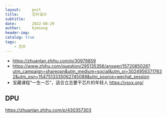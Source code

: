 ```yaml
---
layout:     post
title:      芯片设计
subtitle:   
date:       2022-08-29
author:     bjmsong
header-img: 
catalog: true
tags:
    - 芯片
---
```

- https://zhuanlan.zhihu.com/p/30979859
- https://www.zhihu.com/question/295135356/answer/1572085026?utm_campaign=shareopn&utm_medium=social&utm_oi=30249563717632&utm_psn=1547513335062745088&utm_source=wechat_session
- 宝藏课程“一生一芯”，适合立志要干芯片的年轻人 https://ysyx.org/

## DPU
https://zhuanlan.zhihu.com/p/430357303
